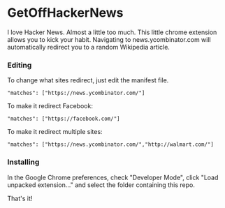 GetOffHackerNews
================

I love Hacker News. Almost a little too much. This little chrome extension allows you to kick your habit. Navigating to news.ycombinator.com will automatically redirect you to a random Wikipedia article. 

### Editing
To change what sites redirect, just edit the manifest file.

```
"matches": ["https://news.ycombinator.com/"]
```

To make it redirect Facebook:

```
"matches": ["https://facebook.com/"]
```

To make it redirect multiple sites:

```
"matches": ["https://news.ycombinator.com/","http://walmart.com/"]
```

### Installing
In the Google Chrome preferences, check "Developer Mode", click "Load unpacked extension..." and select the folder containing this repo. 

That's it!

